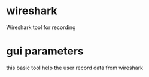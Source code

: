 # wireshark
Wireshark tool for recording

# gui parameters
this basic tool help the user record data from wireshark 
